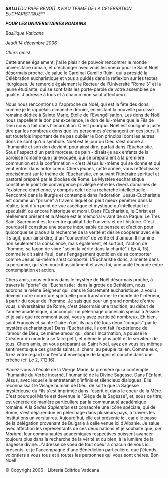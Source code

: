 ***SALUT**DU PAPE BENOÎT XVI**AU TERME DE LA CÉLÉBRATION EUCHARISTIQUE***

***POUR LES UNIVERSITAIRES ROMAINS***

*Basilique Vaticane*

*Jeudi 14 décembre 2006*

*Chers amis!*

Cette année également, j'ai le plaisir de pouvoir rencontrer le monde universitaire romain, et d'échanger avec vous les voeux pour le Saint Noël désormais proche. Je salue le Cardinal Camillo Ruini, qui a présidé la Célébration eucharistique et vous a guidés dans la réflexion sur les textes liturgiques. Je remercie également le Recteur de l'Université "Rome 3" et la jeune étudiante, qui se sont faits les porte-parole de votre assemblée de qualité. J'adresse à tous et à chacun mon salut affectueux.

Nous nous rencontrons à l'approche de Noël, qui est la fête des dons, comme je le rappelais dimanche dernier, en visitant la nouvelle paroisse romaine dédiée à [Sainte Marie, Etoile de l'Evangélisation](/content/benedict-xvi/fr/homilies/2006/documents/hf_ben-xvi_hom_20061210_star-evangelization.html). Les dons de Noël nous rappellent le don par excellence, le don de lui-même que le Fils de Dieu nous a fait dans l'Incarnation. C'est pourquoi Noël est souligné à juste titre par les nombreux dons que les personnes s'échangent en ces jours. Il est toutefois important de ne pas oublier le Don principal dont les autres dons ne sont qu'un symbole. Noël est le jour où Dieu s'est donné à l'humanité et son don devient, pour ainsi dire, parfait dans l'Eucharistie. Sous l'aspect d'un petit morceau de pain - disais-je aux enfants de la paroisse romaine que j'ai évoquée, qui se préparaient à la première communion et à la confirmation - c'est Jésus lui-même qui se donne et qui veut entrer dans notre coeur. Chers jeunes, cette année, vous réfléchissez précisément sur le thème de l'Eucharistie, en suivant l'itinéraire spirituel et pastoral préparé par le diocèse de Rome. Le Mystère eucharistique constitue le point de convergence privilégié entre les divers domaines de l'existence chrétienne, y compris celui de la recherche intellectuelle. Rencontré dans la liturgie et contemplé dans l'adoration, Jésus-Eucharistie est comme un "prisme" à travers lequel on peut mieux pénétrer dans la réalité, tant d'un point de vue ascétique et mystique qu'intellectuel et spéculatif, ou encore historique et moral. Dans l'Eucharistie, le Christ est réellement présent et la Messe est le mémorial vivant de sa Pâque. Le Très Saint Sacrement est le centre qualitatif de l'univers et de l'histoire. C'est pourquoi il constitue une source inépuisable de pensée et d'action pour quiconque se place à la recherche de la vérité et désire coopérer avec elle. Il s'agit, pour ainsi dire, d'un "concentré" de vérité et d'amour. Il illumine non seulement la conscience, mais également, et surtout, l'action de l'homme, sa façon de vivre "selon la vérité dans la charité" ( *Ep* 4, 15), comme le dit saint Paul, dans l'engagement quotidien de se comporter comme Jésus lui-même s'est comporté. L'Eucharistie donc, alimente dans la personne, qui s'en nourrit assidûment et avec foi, une unité féconde entre contemplation et action.

Chers amis, nous entrons dans le mystère de Noël désormais proche, à travers la "porte" de l'Eucharistie:  dans la grotte de Bethléem, nous adorons le même Seigneur qui, dans le Sacrement eucharistique, a voulu devenir notre nourriture spirituelle pour transformer le monde de l'intérieur, à partir du coeur de l'homme. Je sais que pour un grand nombre d'entre vous, universitaires de Rome, c'est désormais une tradition, au début de l'année académique, d'accomplir un pèlerinage diocésain spécial à Assise et je sais que récemment aussi, vous y avez participé nombreux. Eh bien, saint François et sainte Claire n'ont-ils pas été tous deux "conquis" par le mystère eucharistique? Dans l'Eucharistie, ils ont fait l'expérience de l'amour de Dieu, ce même amour qui, dans l'Incarnation, a poussé le Créateur du monde à se faire petit, et même le plus petit et le serviteur de tous. Chers amis, en vous préparant au Saint Noël, ayez en vous les mêmes sentiments que ces grands saints, si chers  au peuple italien. Comme eux, fixez votre regard sur l'enfant enveloppé de langes et couché dans une crèche (cf. *Lc* 2, 7.12.16).

Placez-vous à l'école de la Vierge Marie, la première qui a contemplé l'humanité du Verbe incarné, l'humanité de la Divine Sagesse. Dans l'Enfant Jésus, avec lequel elle entretenait d'infinis et silencieux dialogues, Elle reconnaissait le Visage humain de Dieu, de sorte que la Sagesse mystérieuse du Fils s'est imprimée dans l'esprit et dans le coeur de la Mère. C'est pourquoi Marie est devenue le "Siège de la Sagesse", et, sous ce titre, est vénérée de manière particulière par la communauté académique romaine. A la *Sedes Sapientiae* est consacrée une Icône spéciale, qui de Rome, s'est déjà rendue en pèlerinage dans plusieurs pays, à travers les Institutions universitaires. Aujourd'hui, elle est présente ici, car elle passe de la délégation provenant de Bulgarie à celle venue ici d'Albanie. Je salue avec affection les représentants de ces deux nations et je souhaite que, *per Mariam*, leur communautés académiques respectives puissent avancer toujours plus dans la recherche de la vérité et du bien, à la lumière de la Sagesse divine. J'adresse ce voeu de tout coeur à chacun de vous ici présents, et je l'accompagne d'une Bénédiction particulière, que j'étends volontiers à vous tous et à toutes les personnes qui vous sont chères. Bon Noël!

© Copyright 2006 - Libreria Editrice Vaticana
